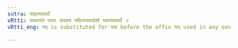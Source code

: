 ```yaml
---
sutra: पद्यत्यतदर्थे
vRtti: यत्प्रत्यये परतः पादस्य पदित्ययमादेशो भवत्यतदर्थे ॥
vRtti_eng: पद् is substituted for पाद before the affix यत् used in any sense other than that of 'suited there to'.

---
```

